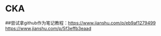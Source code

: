 # CKA
##尝试拿github作为笔记教程：https://www.jianshu.com/p/eb9af1279499   https://www.jianshu.com/p/5f3effb3eaad
